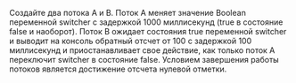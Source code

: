 Создайте два потока A и B. 
Поток A меняет значение Boolean переменной switcher с задержкой 1000 миллисекунд (true в состояние false и наоборот). 
Поток B ожидает состояния true переменной switcher и выводит на консоль обратный отсчет от 100 с задержкой 100 миллисекунд и приостанавливает свое действие, как только поток A переключит switcher в состояние false. 
Условием завершения работы потоков является достижение отсчета нулевой отметки.